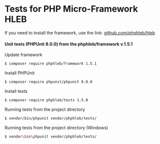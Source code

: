 Tests for PHP Micro-Framework HLEB
=====================

 If you need to install the framework, use the link: [github.com/phphleb/hleb](https://github.com/phphleb/hleb) 
 
 
 #### Unit tests (PHPUnit 8.0.0) from the phphleb/framework v.1.5.1

Update framework

```bash
$ composer require phphleb/framework 1.5.1
```

Install PHPUnit

```bash
$ composer require phpunit/phpunit 8.0.0
```

Install tests

```bash
$ composer require phphleb/tests 1.5.0
```

Running tests from the project directory

```bash
$ vendor/bin/phpunit vendor/phphleb/tests/
```

Running tests from the project directory (Windows)

```bash
$ vendor\bin\phpunit vendor/phphleb/tests/
```
